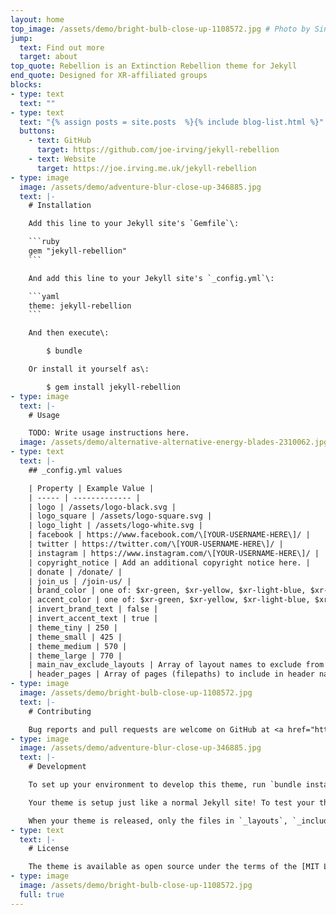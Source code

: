 ```yaml
---
layout: home
top_image: /assets/demo/bright-bulb-close-up-1108572.jpg # Photo by Singkham from Pexels
jump:
  text: Find out more
  target: about
top_quote: Rebellion is an Extinction Rebellion theme for Jekyll
end_quote: Designed for XR-affiliated groups
blocks:
- type: text
  text: ""
- type: text
  text: "{% assign posts = site.posts  %}{% include blog-list.html %}"
  buttons:
    - text: GitHub
      target: https://github.com/joe-irving/jekyll-rebellion
    - text: Website
      target: https://joe.irving.me.uk/jekyll-rebellion
- type: image
  image: /assets/demo/adventure-blur-close-up-346885.jpg
  text: |-
    # Installation

    Add this line to your Jekyll site's `Gemfile`\:

    ```ruby
    gem "jekyll-rebellion"
    ```

    And add this line to your Jekyll site's `_config.yml`\:

    ```yaml
    theme: jekyll-rebellion
    ```

    And then execute\:

        $ bundle

    Or install it yourself as\:

        $ gem install jekyll-rebellion
- type: image
  text: |-
    # Usage

    TODO: Write usage instructions here.
  image: /assets/demo/alternative-alternative-energy-blades-2310062.jpg
- type: text
  text: |-
    ## _config.yml values

    | Property | Example Value |
    | ----- | ------------- |
    | logo | /assets/logo-black.svg |
    | logo_square | /assets/logo-square.svg |
    | logo_light | /assets/logo-white.svg |
    | facebook | https://www.facebook.com/\[YOUR-USERNAME-HERE\]/ |
    | twitter | https://twitter.com/\[YOUR-USERNAME-HERE\]/ |
    | instagram | https://www.instagram.com/\[YOUR-USERNAME-HERE\]/ |
    | copyright_notice | Add an additional copyright notice here. |
    | donate | /donate/ |
    | join_us | /join-us/ |
    | brand_color | one of: $xr-green, $xr-yellow, $xr-light-blue, $xr-pink, $xr-purple, $xr-dark-blue $xr-light-blue, xr-light-green, $xr-pastel-yellow  |
    | accent_color | one of: $xr-green, $xr-yellow, $xr-light-blue, $xr-pink, $xr-purple, $xr-dark-blue $xr-light-blue, xr-light-green, $xr-pastel-yellow  |
    | invert_brand_text | false |
    | invert_accent_text | true |
    | theme_tiny | 250 |
    | theme_small | 425 |
    | theme_medium | 570 |
    | theme_large | 770 |
    | main_nav_exclude_layouts | Array of layout names to exclude from the main nav |
    | header_pages | Array of pages (filepaths) to include in header nav |
- type: image
  image: /assets/demo/bright-bulb-close-up-1108572.jpg
  text: |-
    # Contributing

    Bug reports and pull requests are welcome on GitHub at <a href="https://github.com/davidgundry/jekyll-rebellion">https://github.com/davidgundry/jekyll-rebellion</a>. This project is intended to be a safe, welcoming space for collaboration, and contributors are expected to adhere to the [Contributor Covenant](http://contributor-covenant.org) code of conduct.
- type: image
  image: /assets/demo/adventure-blur-close-up-346885.jpg
  text: |-
    # Development

    To set up your environment to develop this theme, run `bundle install`.

    Your theme is setup just like a normal Jekyll site! To test your theme, run `bundle exec jekyll serve` and open your browser at `http://localhost:4000`. This starts a Jekyll server using your theme. Add pages, documents, data, etc. like normal to test your theme's contents. As you make modifications to your theme and to your content, your site will regenerate and you should see the changes in the browser after a refresh, just like normal.

    When your theme is released, only the files in `_layouts`, `_includes`, `_sass` and `assets` (excluding the `demo` folder) tracked with Git will be bundled. To add a custom directory to your theme-gem, please edit the regexp in `rebellion.gemspec` accordingly.
- type: text
  text: |-
    # License

    The theme is available as open source under the terms of the [MIT License](https://opensource.org/licenses/MIT).
- type: image
  image: /assets/demo/bright-bulb-close-up-1108572.jpg
  full: true
---
```

